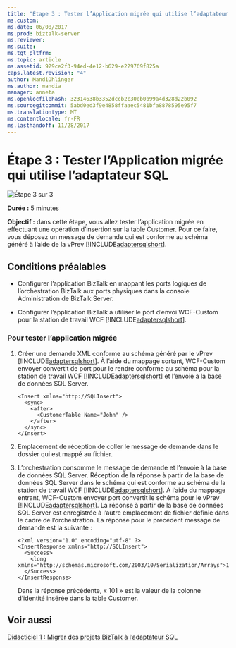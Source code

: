 ```yaml
---
title: "Étape 3 : Tester l’Application migrée qui utilise l’adaptateur SQL | Documents Microsoft"
ms.custom: 
ms.date: 06/08/2017
ms.prod: biztalk-server
ms.reviewer: 
ms.suite: 
ms.tgt_pltfrm: 
ms.topic: article
ms.assetid: 929ce2f3-94ed-4e12-b629-e229769f825a
caps.latest.revision: "4"
author: MandiOhlinger
ms.author: mandia
manager: anneta
ms.openlocfilehash: 32314638b3352dccb2c30eb0b99a4d328d22b092
ms.sourcegitcommit: 5abd0ed3f9e4858ffaaec5481bfa8878595e95f7
ms.translationtype: MT
ms.contentlocale: fr-FR
ms.lasthandoff: 11/28/2017
---
```

# <a name="step-3-test-the-migrated-application-that-uses-the-sql-adapter"></a>Étape 3 : Tester l’Application migrée qui utilise l’adaptateur SQL
![Étape 3 sur 3](../../adapters-and-accelerators/adapter-oracle-database/media/step-3of3.gif "Step_3of3")  
  
 **Durée :** 5 minutes  
  
 **Objectif :** dans cette étape, vous allez tester l’application migrée en effectuant une opération d’insertion sur la table Customer. Pour ce faire, vous déposez un message de demande qui est conforme au schéma généré à l’aide de la vPrev [!INCLUDE[adaptersqlshort](../../includes/adaptersqlshort-md.md)].  
  
## <a name="prerequisites"></a>Conditions préalables  
  
-   Configurer l’application BizTalk en mappant les ports logiques de l’orchestration BizTalk aux ports physiques dans la console Administration de BizTalk Server.  
  
-   Configurer l’application BizTalk à utiliser le port d’envoi WCF-Custom pour la station de travail WCF [!INCLUDE[adaptersqlshort](../../includes/adaptersqlshort-md.md)].  
  
### <a name="to-test-the-migrated-application"></a>Pour tester l’application migrée  
  
1.  Créer une demande XML conforme au schéma généré par le vPrev [!INCLUDE[adaptersqlshort](../../includes/adaptersqlshort-md.md)]. À l’aide du mappage sortant, WCF-Custom envoyer convertit de port pour le rendre conforme au schéma pour la station de travail WCF [!INCLUDE[adaptersqlshort](../../includes/adaptersqlshort-md.md)] et l’envoie à la base de données SQL Server.  
  
    ```  
    <Insert xmlns="http://SQLInsert">  
      <sync>  
        <after>  
          <CustomerTable Name="John" />  
        </after>  
      </sync>  
    </Insert>  
    ```  
  
2.  Emplacement de réception de coller le message de demande dans le dossier qui est mappé au fichier.  
  
3.  L’orchestration consomme le message de demande et l’envoie à la base de données SQL Server. Réception de la réponse à partir de la base de données SQL Server dans le schéma qui est conforme au schéma de la station de travail WCF [!INCLUDE[adaptersqlshort](../../includes/adaptersqlshort-md.md)]. À l’aide du mappage entrant, WCF-Custom envoyer port convertit le schéma pour le vPrev [!INCLUDE[adaptersqlshort](../../includes/adaptersqlshort-md.md)]. La réponse à partir de la base de données SQL Server est enregistrée à l’autre emplacement de fichier définie dans le cadre de l’orchestration. La réponse pour le précédent message de demande est la suivante :  
  
    ```  
    <?xml version="1.0" encoding="utf-8" ?>   
    <InsertResponse xmlns="http://SQLInsert">  
      <Success>  
        <long xmlns="http://schemas.microsoft.com/2003/10/Serialization/Arrays">101</long>   
      </Success>  
    </InsertResponse>  
    ```  
  
     Dans la réponse précédente, « 101 » est la valeur de la colonne d’identité insérée dans la table Customer.  
  
## <a name="see-also"></a>Voir aussi  
 [Didacticiel 1 : Migrer des projets BizTalk à l’adaptateur SQL](../../adapters-and-accelerators/adapter-sql/tutorial-1-migrate-biztalk-projects-to-the-sql-adapter.md)